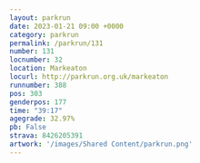 ```yaml
---
layout: parkrun
date: 2023-01-21 09:00 +0000
category: parkrun
permalink: /parkrun/131
number: 131
locnumber: 32
location: Markeaton
locurl: http://parkrun.org.uk/markeaton
runnumber: 388
pos: 303
genderpos: 177
time: "39:17"
agegrade: 32.97%
pb: False
strava: 8426205391
artwork: '/images/Shared Content/parkrun.png'
---
```

